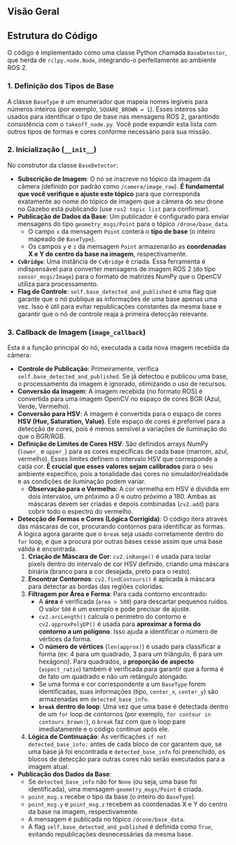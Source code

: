 

## Visão Geral


## Estrutura do Código

O código é implementado como uma classe Python chamada `BaseDetector`, que herda de `rclpy.node.Node`, integrando-o perfeitamente ao ambiente ROS 2.

### 1\. Definição dos Tipos de Base

A classe `BaseType` é um enumerador que mapeia nomes legíveis para números inteiros (por exemplo, `SQUARE_BROWN = 1`). Esses inteiros são usados para identificar o tipo de base nas mensagens ROS 2, garantindo consistência com o `takeoff_node.py`. Você pode expandir esta lista com outros tipos de formas e cores conforme necessário para sua missão.

### 2\. Inicialização (`__init__`)

No construtor da classe `BaseDetector`:

  * **Subscrição de Imagem**: O nó se inscreve no tópico da imagem da câmera (definido por padrão como `/camera/image_raw`). **É fundamental que você verifique e ajuste este tópico** para que corresponda exatamente ao nome do tópico de imagem que a câmera do seu drone no Gazebo está publicando (use `ros2 topic list` para confirmar).
  * **Publicação de Dados da Base**: Um publicador é configurado para enviar mensagens do tipo `geometry_msgs/Point` para o tópico `/drone/base_data`.
      * O campo `x` da mensagem `Point` conterá o **tipo de base** (o inteiro mapeado de `BaseType`).
      * Os campos `y` e `z` da mensagem `Point` armazenarão as **coordenadas X e Y do centro da base na imagem**, respectivamente.
  * **`CvBridge`**: Uma instância de `CvBridge` é criada. Essa ferramenta é indispensável para converter mensagens de imagem ROS 2 (do tipo `sensor_msgs/Image`) para o formato de matrizes NumPy que o OpenCV utiliza para processamento.
  * **Flag de Controle**: `self.base_detected_and_published` é uma flag que garante que o nó publique as informações de uma base apenas uma vez. Isso é útil para evitar republicações constantes da mesma base e garantir que o nó de controle reaja à primeira detecção relevante.

### 3\. Callback de Imagem (`image_callback`)

Esta é a função principal do nó, executada a cada nova imagem recebida da câmera:

  * **Controle de Publicação**: Primeiramente, verifica `self.base_detected_and_published`. Se já detectou e publicou uma base, o processamento da imagem é ignorado, otimizando o uso de recursos.
  * **Conversão da Imagem**: A imagem recebida (no formato ROS) é convertida para uma imagem OpenCV no espaço de cores BGR (Azul, Verde, Vermelho).
  * **Conversão para HSV**: A imagem é convertida para o espaço de cores **HSV (Hue, Saturation, Value)**. Este espaço de cores é preferível para a detecção de cores, pois é menos sensível a variações de iluminação do que o BGR/RGB.
  * **Definição de Limites de Cores HSV**: São definidos arrays NumPy (`lower_` e `upper_`) para as cores específicas de cada base (marrom, azul, vermelho). Esses limites definem o intervalo HSV que corresponde a cada cor. **É crucial que esses valores sejam calibrados** para o seu ambiente específico, pois a tonalidade das cores no simulador/realidade e as condições de iluminação podem variar.
      * **Observação para o Vermelho**: A cor vermelha em HSV é dividida em dois intervalos, um próximo a 0 e outro próximo a 180. Ambas as máscaras devem ser criadas e depois combinadas (`cv2.add`) para cobrir todo o espectro do vermelho.
  * **Detecção de Formas e Cores (Lógica Corrigida)**: O código itera através das máscaras de cor, procurando contornos para identificar as formas. A lógica agora garante que o `break` seja usado corretamente dentro do `for` loop, e que a procura por outras bases cesse assim que uma base válida é encontrada.
    1.  **Criação de Máscara de Cor**: `cv2.inRange()` é usada para isolar pixels dentro do intervalo de cor HSV definido, criando uma máscara binária (branco para a cor desejada, preto para o resto).
    2.  **Encontrar Contornos**: `cv2.findContours()` é aplicada à máscara para detectar as bordas das regiões coloridas.
    3.  **Filtragem por Área e Forma**: Para cada contorno encontrado:
          * A **área** é verificada (`area > 500`) para descartar pequenos ruídos. O valor `500` é um exemplo e pode precisar de ajuste.
          * `cv2.arcLength()` calcula o perímetro do contorno e `cv2.approxPolyDP()` é usada para **aproximar a forma do contorno a um polígono**. Isso ajuda a identificar o número de vértices da forma.
          * O **número de vértices** (`len(approx)`) é usado para classificar a forma (ex: 4 para um quadrado, 3 para um triângulo, 6 para um hexágono). Para quadrados, a **proporção de aspecto** (`aspect_ratio`) também é verificada para garantir que a forma é de fato um quadrado e não um retângulo alongado.
          * Se uma forma e cor correspondente a um `BaseType` forem identificadas, suas informações (tipo, `center_x`, `center_y`) são armazenadas em `detected_base_info`.
          * **`break` dentro do loop**: Uma vez que uma base é detectada dentro de um `for` loop de contornos (por exemplo, `for contour in contours_brown:`), o `break` faz com que o loop pare imediatamente e o código continue após ele.
    4.  **Lógica de Continuação**: As verificações `if not detected_base_info:` antes de cada bloco de cor garantem que, se uma base já foi encontrada e `detected_base_info` foi preenchido, os blocos de detecção para outras cores não serão executados para a imagem atual.
  * **Publicação dos Dados da Base**:
      * Se `detected_base_info` não for `None` (ou seja, uma base foi identificada), uma mensagem `geometry_msgs/Point` é criada.
      * `point_msg.x` recebe o tipo da base (o inteiro do `BaseType`).
      * `point_msg.y` e `point_msg.z` recebem as coordenadas X e Y do centro da base na imagem, respectivamente.
      * A mensagem é publicada no tópico `/drone/base_data`. 
      * A flag `self.base_detected_and_published` é definida como `True`, evitando republicações desnecessárias da mesma base.

